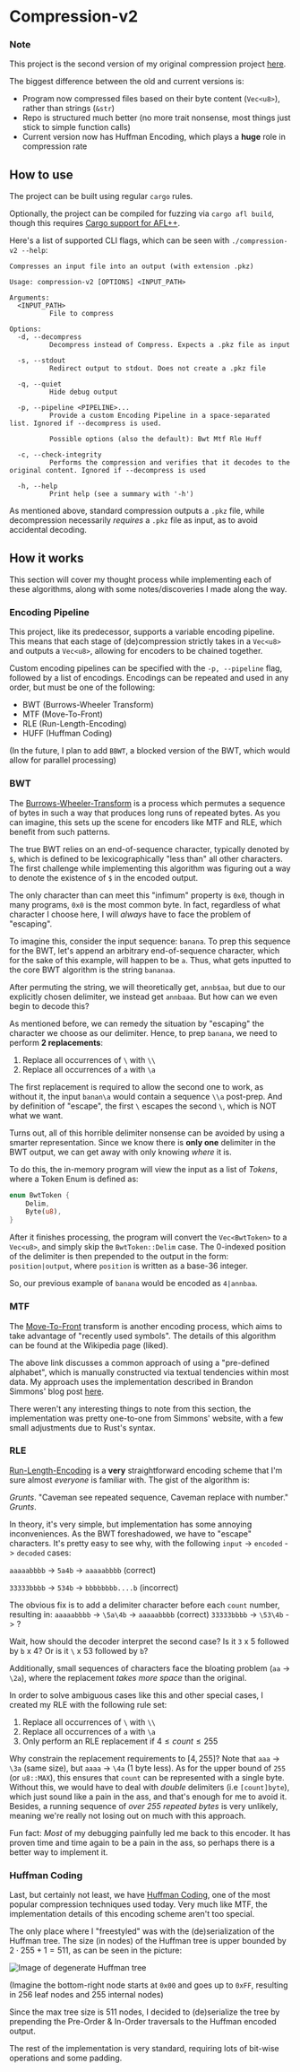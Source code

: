 # Compression-v2

### Note
This project is the second version of my original compression project [here](https://github.com/piyushkumbhare/compression).

The biggest difference between the old and current versions is:
- Program now compressed files based on their byte content (`Vec<u8>`), rather than strings (`&str`)
- Repo is structured much better (no more trait nonsense, most things just stick to simple function calls)
- Current version now has Huffman Encoding, which plays a **huge** role in compression rate

## How to use
The project can be built using regular `cargo` rules.

Optionally, the project can be compiled for fuzzing via `cargo afl build`, though this requires [Cargo support for AFL++](https://rust-fuzz.github.io/book/afl.html).

Here's a list of supported CLI flags, which can be seen with `./compression-v2 --help`:

```
Compresses an input file into an output (with extension .pkz)

Usage: compression-v2 [OPTIONS] <INPUT_PATH>

Arguments:
  <INPUT_PATH>
          File to compress

Options:
  -d, --decompress
          Decompress instead of Compress. Expects a .pkz file as input

  -s, --stdout
          Redirect output to stdout. Does not create a .pkz file

  -q, --quiet
          Hide debug output

  -p, --pipeline <PIPELINE>...
          Provide a custom Encoding Pipeline in a space-separated list. Ignored if --decompress is used.
          
          Possible options (also the default): Bwt Mtf Rle Huff

  -c, --check-integrity
          Performs the compression and verifies that it decodes to the original content. Ignored if --decompress is used

  -h, --help
          Print help (see a summary with '-h')
```

As mentioned above, standard compression outputs a `.pkz` file, while decompression necessarily *requires* a `.pkz` file as input, as to avoid accidental decoding.

## How it works
This section will cover my thought process while implementing each of these algorithms, along with some notes/discoveries I made along the way.
### Encoding Pipeline
This project, like its predecessor, supports a variable encoding pipeline. This means that each stage of (de)compression strictly takes in a `Vec<u8>` and outputs a `Vec<u8>`, allowing for encoders to be chained together.

Custom encoding pipelines can be specified with the `-p, --pipeline` flag, followed by a list of encodings. Encodings can be repeated and used in any order, but must be one of the following:
- BWT (Burrows-Wheeler Transform)
- MTF (Move-To-Front)
- RLE (Run-Length-Encoding)
- HUFF (Huffman Coding)

(In the future, I plan to add `BBWT`, a blocked version of the BWT, which would allow for parallel processing)

### BWT

The [Burrows-Wheeler-Transform](https://en.wikipedia.org/wiki/Burrows%E2%80%93Wheeler_transform) is a process which permutes a sequence of bytes in such a way that produces long runs of repeated bytes. As you can imagine, this sets up the scene for encoders like MTF and RLE, which benefit from such patterns.

The true BWT relies on an end-of-sequence character, typically denoted by `$`, which is defined to be lexicographically "less than" all other characters. The first challenge while implementing this algorithm was figuring out a way to denote the existence of `$` in the encoded output. 

The only character than can meet this "infimum" property is `0x0`, though in many programs, `0x0` is the most common byte. In fact, regardless of what character I choose here, I will *always* have to face the problem of "escaping". 

To imagine this, consider the input sequence: `banana`. To prep this sequence for the BWT, let's append an arbitrary end-of-sequence character, which for the sake of this example, will happen to be `a`. Thus, what gets inputted to the core BWT algorithm is the string `bananaa`. 

After permuting the string, we will theoretically get, `annb$aa`, but due to our explicitly chosen delimiter, we instead get `annbaaa`. But how can we even begin to decode this?

As mentioned before, we can remedy the situation by "escaping" the character we choose as our delimiter. Hence, to prep `banana`, we need to perform **2 replacements**:
1. Replace all occurrences of `\` with `\\`
2. Replace all occurrences of `a` with `\a`

The first replacement is required to allow the second one to work, as without it, the input `banan\a` would contain a sequence `\\a` post-prep. And by definition of "escape", the first `\` escapes the second `\`, which is NOT what we want.

Turns out, all of this horrible delimiter nonsense can be avoided by using a smarter representation. Since we know there is **only one** delimiter in the BWT output, we can get away with only knowing *where* it is. 

To do this, the in-memory program will view the input as a list of *Tokens*, where a Token Enum is defined as:

```rust
enum BwtToken {
    Delim,
    Byte(u8),
}
```

After it finishes processing, the program will convert the `Vec<BwtToken>` to a `Vec<u8>`, and simply skip the `BwtToken::Delim` case. The 0-indexed position of the delimiter is then prepended to the output in the form: `position|output`, where `position` is written as a base-36 integer.

So, our previous example of `banana` would be encoded as `4|annbaa`.

### MTF

The [Move-To-Front](https://en.wikipedia.org/wiki/Move-to-front_transform) transform is another encoding process, which aims to take advantage of "recently used symbols". The details of this algorithm can be found at the Wikipedia page (liked).

The above link discusses a common approach of using a "pre-defined alphabet", which is manually constructed via textual tendencies within most data. My approach uses the implementation described in Brandon Simmons' blog post [here](brandon.si/code/an-adaptive-move-to-front-algorithm/).

There weren't any interesting things to note from this section, the implementation was pretty one-to-one from Simmons' website, with a few small adjustments due to Rust's syntax.

### RLE

[Run-Length-Encoding](https://en.wikipedia.org/wiki/Run-length_encoding) is a **very** straightforward encoding scheme that I'm sure almost *everyone* is familiar with. The gist of the algorithm is:

*Grunts*. "Caveman see repeated sequence, Caveman replace with number." *Grunts*.

In theory, it's very simple, but implementation has some annoying inconveniences. As the BWT foreshadowed, we have to "escape" characters. It's pretty easy to see why, with the following `input` -> `encoded` -> `decoded` cases:

`aaaaabbbb` -> `5a4b` -> `aaaaabbbb` (correct)

`33333bbbb` -> `534b` -> `bbbbbbbb....b` (incorrect)

The obvious fix is to add a delimiter character before each `count` number, resulting in:
`aaaaabbbb` -> `\5a\4b` -> `aaaaabbbb` (correct)
`33333bbbb` -> `\53\4b` -> ?

Wait, how should the decoder interpret the second case? Is it `3` x 5 followed by `b` x 4? Or is it `\` x 53 followed by `b`?

Additionally, small sequences of characters face the bloating problem (`aa` -> `\2a`), where the replacement *takes more space* than the original. 

In order to solve ambiguous cases like this and other special cases, I created my RLE with the following rule set:
1. Replace all occurrences of `\` with `\\`
2. Replace all occurrences of `a` with `\a`
3. Only perform an RLE replacement if  $4 \leq count \leq 255$ 

Why constrain the replacement requirements to $[4, 255]$? Note that `aaa` -> `\3a` (same size), but `aaaa` -> `\4a` (1 byte less). As for the upper bound of `255` (or `u8::MAX`), this ensures that `count` can be represented with a single byte. Without this, we would have to deal with *double* delimiters (i.e `[count]byte`), which just sound like a pain in the ass, and that's enough for me to avoid it. Besides, a running sequence of *over 255 repeated bytes* is very unlikely, meaning we're really not losing out on much with this approach.

Fun fact:  *Most* of my debugging painfully led me back to this encoder. It has proven time and time again to be a pain in the ass, so perhaps there is a better way to implement it.

### Huffman Coding

Last, but certainly not least, we have [Huffman Coding](https://en.wikipedia.org/wiki/Huffman_coding), one of the most popular compression techniques used today. Very much like MTF, the implementation details of this encoding scheme aren't too special. 

The only place where I "freestyled" was with the (de)serialization of the Huffman tree. The size (in nodes) of the Huffman tree is upper bounded by $2 \cdot 255 + 1 = 511$, as can be seen in the picture:

![Image of degenerate Huffman tree](https://www.researchgate.net/publication/306085393/figure/fig4/AS:394610267443204@1471093827215/The-Huffman-Fibonacci-coding-tree-for-the-eight-Fibonacci-numbers-as-symbol-frequencies.png)

(Imagine the bottom-right node starts at `0x00` and goes up to `0xFF`, resulting in 256 leaf nodes and 255 internal nodes)

Since the max tree size is 511 nodes, I decided to (de)serialize the tree by prepending the Pre-Order & In-Order traversals to the Huffman encoded output.

The rest of the implementation is very standard, requiring lots of bit-wise operations and some padding. 

